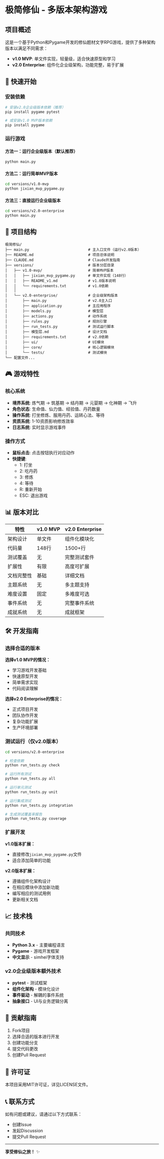 # 极简修仙 - 多版本架构游戏

## 项目概述

这是一个基于Python和Pygame开发的修仙题材文字RPG游戏，提供了多种架构版本以满足不同需求：

- **v1.0 MVP**: 单文件实现，轻量级，适合快速原型和学习
- **v2.0 Enterprise**: 组件化企业级架构，功能完整，易于扩展

## 🚀 快速开始

### 安装依赖

```bash
# 安装v2.0企业级版本依赖（推荐）
pip install pygame pytest

# 或安装v1.0 MVP版本依赖
pip install pygame
```

### 运行游戏

#### 方法一：运行企业级版本（默认推荐）
```bash
python main.py
```

#### 方法二：运行简单MVP版本
```bash
cd versions/v1.0-mvp
python jixian_mvp_pygame.py
```

#### 方法三：直接运行企业级版本
```bash
cd versions/v2.0-enterprise
python main.py
```

## 📁 项目结构

```
极简修仙/
├── main.py                           # 主入口文件（运行v2.0版本）
├── README.md                         # 项目总体说明
├── CLAUDE.md                         # Claude开发指南
├── versions/                         # 版本分层目录
│   ├── v1.0-mvp/                     # 简单MVP版本
│   │   ├── jixian_mvp_pygame.py      # 单文件实现（148行）
│   │   ├── README_v1.md              # v1.0版本说明
│   │   └── requirements.txt          # v1.0依赖
│   │
│   └── v2.0-enterprise/              # 企业级架构版本
│       ├── main.py                   # v2.0主入口
│       ├── application.py            # 主应用程序
│       ├── models.py                 # 模型层
│       ├── actions.py                # 动作系统
│       ├── rules.py                  # 规则引擎
│       ├── run_tests.py              # 测试运行脚本
│       ├── 模型层.md                  # 设计文档
│       ├── requirements.txt          # v2.0依赖
│       ├── ui/                       # UI模块
│       ├── core/                     # 核心逻辑模块
│       └── tests/                    # 测试模块
└── 配置文件...
```

## 🎮 游戏特性

### 核心系统
- **境界系统**: 炼气期 → 筑基期 → 结丹期 → 元婴期 → 化神期 → 飞升
- **角色状态**: 生命值、仙力值、经验值、丹药数量
- **操作系统**: 打坐修炼、服用丹药、运转心法、等待
- **资质系统**: 1-10资质影响修炼效率
- **日志系统**: 实时显示游戏事件

### 操作方式
- **鼠标点击**: 点击按钮执行对应动作
- **快捷键**:
  - 1: 打坐
  - 2: 吃丹药
  - 3: 修炼
  - 4: 等待
  - R: 重新开始
  - ESC: 退出游戏

## 📊 版本对比

| 特性 | v1.0 MVP | v2.0 Enterprise |
|------|----------|-----------------|
| 架构设计 | 单文件 | 组件化模块化 |
| 代码量 | 148行 | 1500+行 |
| 测试覆盖 | 无 | 完整测试套件 |
| 扩展性 | 有限 | 高度可扩展 |
| 文档完整性 | 基础 | 详细文档 |
| 主题系统 | 无 | 多主题支持 |
| 难度设置 | 固定 | 多难度可选 |
| 事件系统 | 无 | 完整事件系统 |
| 成就系统 | 无 | 成就框架 |

## 🛠️ 开发指南

### 选择合适的版本

**选择v1.0 MVP的情况：**
- 学习游戏开发基础
- 快速原型开发
- 简单需求实现
- 代码阅读理解

**选择v2.0 Enterprise的情况：**
- 正式项目开发
- 团队协作开发
- 复杂功能扩展
- 生产环境部署

### 测试运行（仅v2.0版本）

```bash
cd versions/v2.0-enterprise

# 检查依赖
python run_tests.py check

# 运行所有测试
python run_tests.py all

# 运行单元测试
python run_tests.py unit

# 运行集成测试
python run_tests.py integration

# 生成测试覆盖率报告
python run_tests.py coverage
```

### 扩展开发

**v1.0版本扩展：**
- 直接修改`jixian_mvp_pygame.py`文件
- 适合添加简单的功能

**v2.0版本扩展：**
- 遵循组件化架构设计
- 在相应模块中添加新功能
- 编写相应的测试用例
- 更新相关文档

## 📈 技术栈

### 共同技术
- **Python 3.x** - 主要编程语言
- **Pygame** - 游戏开发框架
- **中文显示** - simhei字体支持

### v2.0企业级版本额外技术
- **pytest** - 测试框架
- **组件化架构** - 模块化设计
- **事件驱动** - 解耦的事件系统
- **抽象接口** - UI与业务逻辑分离

## 🤝 贡献指南

1. Fork项目
2. 选择合适的版本进行开发
3. 创建功能分支
4. 提交代码更改
5. 创建Pull Request

## 📝 许可证

本项目采用MIT许可证，详见LICENSE文件。

## 📞 联系方式

如有问题或建议，请通过以下方式联系：
- 创建Issue
- 发起Discussion
- 提交Pull Request

---

**享受修仙之旅！** ✨